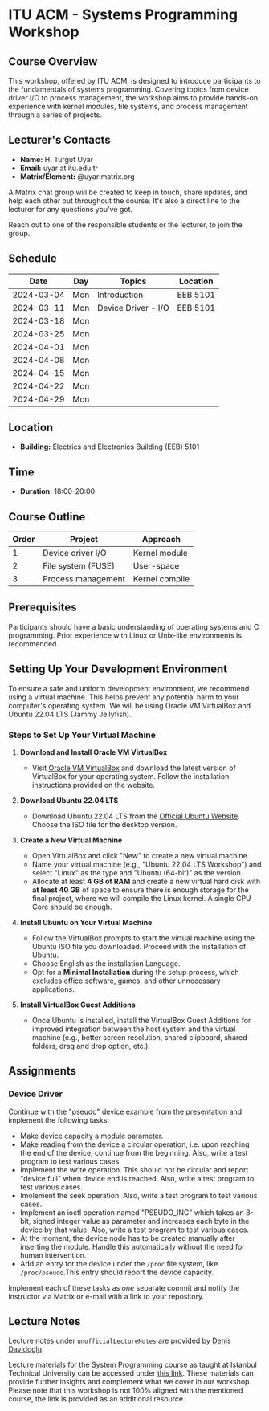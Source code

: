 # ITU ACM - Systems Programming Workshop

## Course Overview
This workshop, offered by ITU ACM, is designed to introduce participants to the fundamentals of systems programming. Covering topics from device driver I/O to process management, the workshop aims to provide hands-on experience with kernel modules, file systems, and process management through a series of projects.

## Lecturer's Contacts
- **Name:** H. Turgut Uyar
- **Email:** uyar at itu.edu.tr
- **Matrix/Element:** @uyar:matrix.org

A Matrix chat group will be created to keep in touch, share updates, and help each other out throughout the course. It's also a direct line to the lecturer for any questions you've got.

Reach out to one of the responsible students or the lecturer, to join the group.

## Schedule

| Date       | Day | Topics             | Location       |
|------------|-----|--------------------|----------------|
| 2024-03-04 | Mon | Introduction       | EEB 5101       |
| 2024-03-11 | Mon |Device Driver - I/O | EEB 5101       |
| 2024-03-18 | Mon |                    |                |
| 2024-03-25 | Mon |                    |                |
| 2024-04-01 | Mon |                    |                |
| 2024-04-08 | Mon |                    |                |
| 2024-04-15 | Mon |                    |                |
| 2024-04-22 | Mon |                    |                |
| 2024-04-29 | Mon |                    |                |


## Location
- **Building:** Electrics and Electronics Building (EEB) 5101

## Time
- **Duration:** 18:00-20:00

## Course Outline

| Order | Project            | Approach       |
|-------|--------------------|----------------|
| 1     | Device driver I/O  | Kernel module  |
| 2     | File system (FUSE) | User-space     |
| 3     | Process management | Kernel compile |

## Prerequisites
Participants should have a basic understanding of operating systems and C programming. Prior experience with Linux or Unix-like environments is recommended.

## Setting Up Your Development Environment
To ensure a safe and uniform development environment, we recommend using a virtual machine. This helps prevent any potential harm to your computer's operating system. We will be using Oracle VM VirtualBox and Ubuntu 22.04 LTS (Jammy Jellyfish).

### Steps to Set Up Your Virtual Machine

1. **Download and Install Oracle VM VirtualBox**
   - Visit [Oracle VM VirtualBox](https://www.virtualbox.org/) and download the latest version of VirtualBox for your operating system. Follow the installation instructions provided on the website.

2. **Download Ubuntu 22.04 LTS**
   - Download Ubuntu 22.04 LTS from the [Official Ubuntu Website](https://releases.ubuntu.com/22.04/). Choose the ISO file for the desktop version.

3. **Create a New Virtual Machine**
   - Open VirtualBox and click "New" to create a new virtual machine.
   - Name your virtual machine (e.g., "Ubuntu 22.04 LTS Workshop") and select "Linux" as the type and "Ubuntu (64-bit)" as the version.
   - Allocate at least **4 GB of RAM** and create a new virtual hard disk with **at least 40 GB** of space to ensure there is enough storage for the final project, where we will compile the Linux kernel. A single CPU Core should be enough.

4. **Install Ubuntu on Your Virtual Machine**
   - Follow the VirtualBox prompts to start the virtual machine using the Ubuntu ISO file you downloaded. Proceed with the installation of Ubuntu.
   - Choose English as the installation Language.
   - Opt for a **Minimal Installation** during the setup process, which excludes office software, games, and other unnecessary applications.

5. **Install VirtualBox Guest Additions**
   - Once Ubuntu is installed, install the VirtualBox Guest Additions for improved integration between the host system and the virtual machine (e.g., better screen resolution, shared clipboard, shared folders, drag and drop option, etc.).

## Assignments

### Device Driver

Continue with the "pseudo" device example from the presentation
and implement the following tasks:

- Make device capacity a module parameter.
- Make reading from the device a circular operation; i.e. upon reaching the end of the device, continue from the beginning. Also, write a test program to test various cases.
- Implement the write operation. This should not be circular and report "device full" when device end is reached. Also, write a test program to test various cases.
- Imolement the seek operation. Also, write a test program to test various cases.
- Implement an ioctl operation named "PSEUDO_INC" which takes an 8-bit, signed integer value as parameter and increases each byte in the device by that value. Also, write a test program to test various cases.
- At the moment, the device node has to be created manually after inserting the module. Handle this automatically without the need for human intervention.
- Add an entry for the device under the `/proc` file system, like `/proc/pseudo`.This entry should report the device capacity.

Implement each of these tasks as *one* separate commit and notify the instructor via Matrix or e-mail with a link to your repository.

## Lecture Notes
[Lecture notes](unofficialLectureNotes/sysprog_notes.org) under ```unofficialLectureNotes``` are provided by [Denis Davidoglu](https://github.com/dawidogg).

Lecture materials for the System Programming course as taught at Istanbul Technical University can be accessed under [this link](https://ninova.itu.edu.tr/tr/dersler/bilgisayar-bilisim-fakultesi/144/blg-413e/). These materials can provide further insights and complement what we cover in our workshop. Please note that this workshop is not 100% aligned with the mentioned course, the link is provided as an additional resource.
